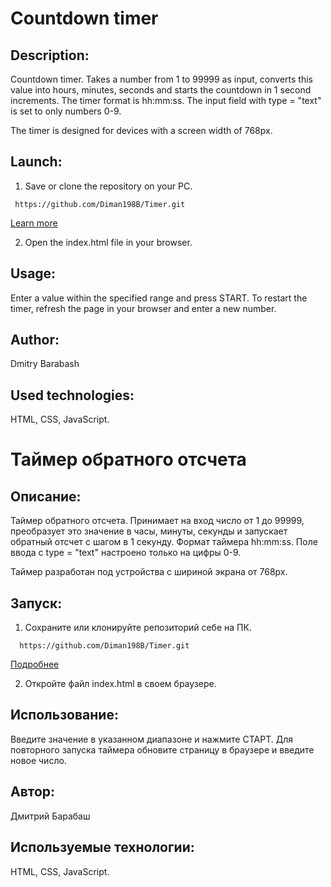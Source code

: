 # Сountdown timer

## Description:

Countdown timer. Takes a number from 1 to 99999 as input, converts this value into hours, minutes, seconds and starts the countdown in 1 second increments. The timer format is hh:mm:ss. The input field with type = "text" is set to only numbers 0-9.

The timer is designed for devices with a screen width of 768px.

## Launch:

1. Save or clone the repository on your PC.

```
 https://github.com/Diman198B/Timer.git
```

[Learn more](https://git-scm.com/book/ru/v2/Приложение-C%3A-Команды-Git-Клонирование-и-создание-репозиториев)

2. Open the index.html file in your browser.

## Usage:

Enter a value within the specified range and press START.
To restart the timer, refresh the page in your browser and enter a new number.

## Author:

Dmitry Barabash

## Used technologies:

HTML, CSS, JavaScript.

# Таймер обратного отсчета

## Описание:

Таймер обратного отсчета. Принимает на вход число от 1 до 99999, преобразует это значение в часы, минуты, секунды и запускает обратный отсчет с шагом в 1 секунду. Формат таймера hh:mm:ss. Поле ввода c type = "text" настроено только на цифры 0-9.

Таймер разработан под устройства с шириной экрана от 768px.

## Запуск:

1. Сохраните или клонируйте репозиторий себе на ПК.

```
  https://github.com/Diman198B/Timer.git
```

[Подробнее](https://git-scm.com/book/ru/v2/Приложение-C%3A-Команды-Git-Клонирование-и-создание-репозиториев)

2. Откройте файл index.html в своем браузере.

## Использование:

Введите значение в указанном диапазоне и нажмите СТАРТ.
Для повторного запуска таймера обновите страницу в браузере и введите новое число.

## Автор:

Дмитрий Барабаш

## Используемые технологии:

HTML, CSS, JavaScript.
